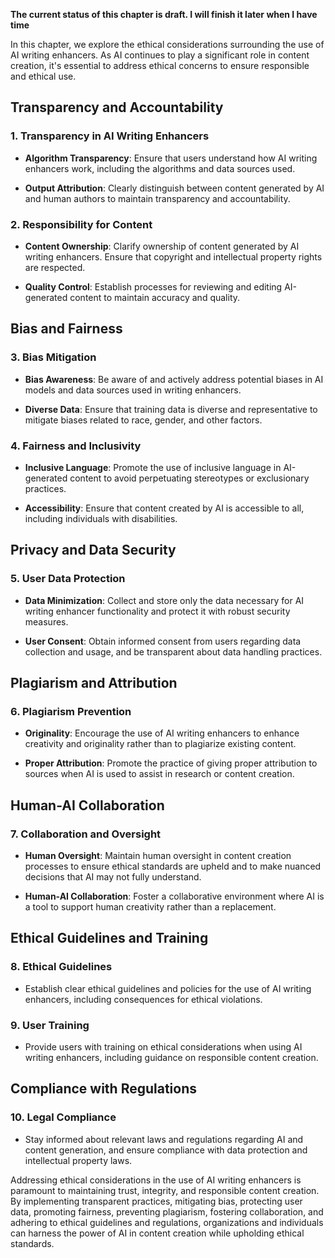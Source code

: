 **The current status of this chapter is draft. I will finish it later when I have time**

In this chapter, we explore the ethical considerations surrounding the use of AI writing enhancers. As AI continues to play a significant role in content creation, it's essential to address ethical concerns to ensure responsible and ethical use.

Transparency and Accountability
-------------------------------

### **1. Transparency in AI Writing Enhancers**

* **Algorithm Transparency**: Ensure that users understand how AI writing enhancers work, including the algorithms and data sources used.

* **Output Attribution**: Clearly distinguish between content generated by AI and human authors to maintain transparency and accountability.

### **2. Responsibility for Content**

* **Content Ownership**: Clarify ownership of content generated by AI writing enhancers. Ensure that copyright and intellectual property rights are respected.

* **Quality Control**: Establish processes for reviewing and editing AI-generated content to maintain accuracy and quality.

Bias and Fairness
-----------------

### **3. Bias Mitigation**

* **Bias Awareness**: Be aware of and actively address potential biases in AI models and data sources used in writing enhancers.

* **Diverse Data**: Ensure that training data is diverse and representative to mitigate biases related to race, gender, and other factors.

### **4. Fairness and Inclusivity**

* **Inclusive Language**: Promote the use of inclusive language in AI-generated content to avoid perpetuating stereotypes or exclusionary practices.

* **Accessibility**: Ensure that content created by AI is accessible to all, including individuals with disabilities.

Privacy and Data Security
-------------------------

### **5. User Data Protection**

* **Data Minimization**: Collect and store only the data necessary for AI writing enhancer functionality and protect it with robust security measures.

* **User Consent**: Obtain informed consent from users regarding data collection and usage, and be transparent about data handling practices.

Plagiarism and Attribution
--------------------------

### **6. Plagiarism Prevention**

* **Originality**: Encourage the use of AI writing enhancers to enhance creativity and originality rather than to plagiarize existing content.

* **Proper Attribution**: Promote the practice of giving proper attribution to sources when AI is used to assist in research or content creation.

Human-AI Collaboration
----------------------

### **7. Collaboration and Oversight**

* **Human Oversight**: Maintain human oversight in content creation processes to ensure ethical standards are upheld and to make nuanced decisions that AI may not fully understand.

* **Human-AI Collaboration**: Foster a collaborative environment where AI is a tool to support human creativity rather than a replacement.

Ethical Guidelines and Training
-------------------------------

### **8. Ethical Guidelines**

* Establish clear ethical guidelines and policies for the use of AI writing enhancers, including consequences for ethical violations.

### **9. User Training**

* Provide users with training on ethical considerations when using AI writing enhancers, including guidance on responsible content creation.

Compliance with Regulations
---------------------------

### **10. Legal Compliance**

* Stay informed about relevant laws and regulations regarding AI and content generation, and ensure compliance with data protection and intellectual property laws.

Addressing ethical considerations in the use of AI writing enhancers is paramount to maintaining trust, integrity, and responsible content creation. By implementing transparent practices, mitigating bias, protecting user data, promoting fairness, preventing plagiarism, fostering collaboration, and adhering to ethical guidelines and regulations, organizations and individuals can harness the power of AI in content creation while upholding ethical standards.
